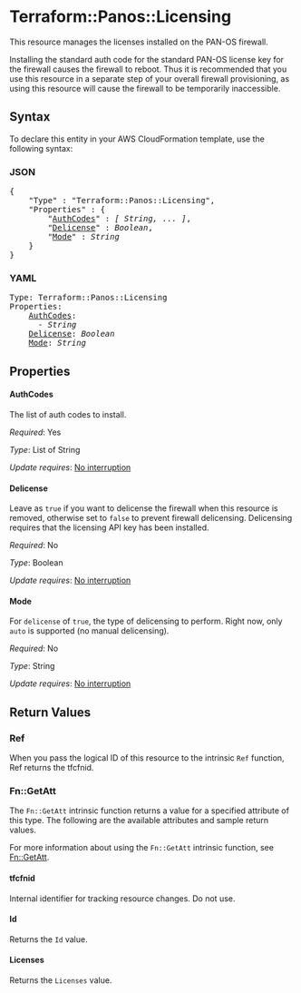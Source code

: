 # Terraform::Panos::Licensing

This resource manages the licenses installed on the PAN-OS firewall.

Installing the standard auth code for the standard PAN-OS license key for the
firewall causes the firewall to reboot.  Thus it is recommended that you use
this resource in a separate step of your overall firewall provisioning, as
using this resource will cause the firewall to be temporarily inaccessible.

## Syntax

To declare this entity in your AWS CloudFormation template, use the following syntax:

### JSON

<pre>
{
    "Type" : "Terraform::Panos::Licensing",
    "Properties" : {
        "<a href="#authcodes" title="AuthCodes">AuthCodes</a>" : <i>[ String, ... ]</i>,
        "<a href="#delicense" title="Delicense">Delicense</a>" : <i>Boolean</i>,
        "<a href="#mode" title="Mode">Mode</a>" : <i>String</i>
    }
}
</pre>

### YAML

<pre>
Type: Terraform::Panos::Licensing
Properties:
    <a href="#authcodes" title="AuthCodes">AuthCodes</a>: <i>
      - String</i>
    <a href="#delicense" title="Delicense">Delicense</a>: <i>Boolean</i>
    <a href="#mode" title="Mode">Mode</a>: <i>String</i>
</pre>

## Properties

#### AuthCodes

The list of auth codes to install.

_Required_: Yes

_Type_: List of String

_Update requires_: [No interruption](https://docs.aws.amazon.com/AWSCloudFormation/latest/UserGuide/using-cfn-updating-stacks-update-behaviors.html#update-no-interrupt)

#### Delicense

Leave as `true` if you want to delicense
the firewall when this resource is removed, otherwise set to `false` to
prevent firewall delicensing.  Delicensing requires that the licensing
API key has been installed.

_Required_: No

_Type_: Boolean

_Update requires_: [No interruption](https://docs.aws.amazon.com/AWSCloudFormation/latest/UserGuide/using-cfn-updating-stacks-update-behaviors.html#update-no-interrupt)

#### Mode

For `delicense` of `true`, the type of delicensing to
perform.  Right now, only `auto` is supported (no manual delicensing).

_Required_: No

_Type_: String

_Update requires_: [No interruption](https://docs.aws.amazon.com/AWSCloudFormation/latest/UserGuide/using-cfn-updating-stacks-update-behaviors.html#update-no-interrupt)

## Return Values

### Ref

When you pass the logical ID of this resource to the intrinsic `Ref` function, Ref returns the tfcfnid.

### Fn::GetAtt

The `Fn::GetAtt` intrinsic function returns a value for a specified attribute of this type. The following are the available attributes and sample return values.

For more information about using the `Fn::GetAtt` intrinsic function, see [Fn::GetAtt](https://docs.aws.amazon.com/AWSCloudFormation/latest/UserGuide/intrinsic-function-reference-getatt.html).

#### tfcfnid

Internal identifier for tracking resource changes. Do not use.

#### Id

Returns the <code>Id</code> value.

#### Licenses

Returns the <code>Licenses</code> value.


